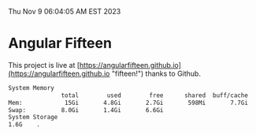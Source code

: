 Thu Nov  9 06:04:05 AM EST 2023

# Angular Fifteen


This project is live at [https://angularfifteen.github.io](https://angularfifteen.github.io "fifteen!") thanks to Github.

```bash
System Memory
               total        used        free      shared  buff/cache   available
Mem:            15Gi       4.8Gi       2.7Gi       598Mi       7.7Gi       9.5Gi
Swap:          8.0Gi       1.4Gi       6.6Gi
System Storage
1.6G	.
```
